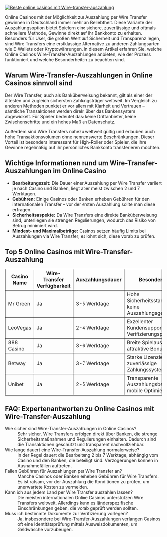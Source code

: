 [![Beste online casinos mit Wire-transfer-auszahlung](https://123-caf.pages.dev/gitsignup.png)](https://vrmoo.ru/Bt82HjjY)

<p>Online Casinos mit der Möglichkeit zur Auszahlung per Wire Transfer gewinnen in Deutschland immer mehr an Beliebtheit. Diese Variante der Auszahlungsoption bietet Spielern eine sichere, zuverlässige und oftmals schnellere Methode, Gewinne direkt auf ihr Bankkonto zu erhalten. Besonders für User, die großen Wert auf Sicherheit und Transparenz legen, sind Wire Transfers eine erstklassige Alternative zu anderen Zahlungsarten wie E-Wallets oder Kryptowährungen. In diesem Artikel erfahren Sie, welche Online Casinos Wire-Transfer-Auszahlungen anbieten, wie der Prozess funktioniert und welche Besonderheiten zu beachten sind.</p>  <h2>Warum Wire-Transfer-Auszahlungen in Online Casinos sinnvoll sind</h2> <p>Der Wire Transfer, auch als Banküberweisung bekannt, gilt als einer der ältesten und zugleich sichersten Zahlungsträger weltweit. Im Vergleich zu anderen Methoden punktet er vor allem mit Klarheit und Vertrauen – sämtliche Transaktionen werden direkt über das Bankensystem abgewickelt. Für Spieler bedeutet das: keine Drittanbieter, keine Zwischenschritte und ein hohes Maß an Datenschutz.</p> <p>Außerdem sind Wire Transfers nahezu weltweit gültig und erlauben auch hohe Transaktionsvolumen ohne nennenswerte Beschränkungen. Dieser Vorteil ist besonders interessant für High-Roller oder Spieler, die ihre Gewinne regelmäßig auf ihr persönliches Bankkonto transferieren möchten.</p>  <h2>Wichtige Informationen rund um Wire-Transfer-Auszahlungen im Online Casino</h2> <ul> <li><strong>Bearbeitungszeit:</strong> Die Dauer einer Auszahlung per Wire Transfer variiert je nach Casino und Banken, liegt aber meist zwischen 2 und 7 Werktagen.</li> <li><strong>Gebühren:</strong> Einige Casinos oder Banken erheben Gebühren für den internationalen Transfer – vor der ersten Auszahlung sollte man diese erfragen.</li> <li><strong>Sicherheitsaspekte:</strong> Da Wire Transfers eine direkte Banküberweisung sind, unterliegen sie strengen Regulierungen, wodurch das Risiko von Betrug minimiert wird.</li> <li><strong>Mindest- und Maximalbeträge:</strong> Casinos setzen häufig Limits bei Auszahlungen via Wire Transfer; es lohnt sich, diese vorab zu prüfen.</li> </ul>  <h2>Top 5 Online Casinos mit Wire-Transfer-Auszahlung</h2> <table border="1" cellpadding="5" cellspacing="0"> <thead> <tr> <th>Casino Name</th> <th>Wire-Transfer Verfügbarkeit</th> <th>Auszahlungsdauer</th> <th>Besonderheiten</th> </tr> </thead> <tbody> <tr> <td>Mr Green</td> <td>Ja</td> <td>3-5 Werktage</td> <td>Hohe Sicherheitsstandards, keine Auszahlungsgebühren</td> </tr> <tr> <td>LeoVegas</td> <td>Ja</td> <td>2-4 Werktage</td> <td>Exzellenter Kundensupport, einfache Verifizierungsprozesse</td> </tr> <tr> <td>888 Casino</td> <td>Ja</td> <td>3-6 Werktage</td> <td>Breite Spielauswahl und attraktive Bonusangebote</td> </tr> <tr> <td>Betway</td> <td>Ja</td> <td>3-7 Werktage</td> <td>Starke Lizenzierung, zuverlässige Zahlungssysteme</td> </tr> <tr> <td>Unibet</td> <td>Ja</td> <td>2-5 Werktage</td> <td>Transparente Auszahlungsbedingungen, mobile Optimierung</td> </tr> </tbody> </table>  <h2>FAQ: Expertenantworten zu Online Casinos mit Wire-Transfer-Auszahlung</h2> <dl> <dt>Wie sicher sind Wire-Transfer-Auszahlungen in Online Casinos?</dt> <dd>Sehr sicher. Wire Transfers erfolgen direkt über Banken, die strenge Sicherheitsmaßnahmen und Regulierungen einhalten. Dadurch sind die Transaktionen geschützt und transparent nachvollziehbar.</dd>  <dt>Wie lange dauert eine Wire-Transfer-Auszahlung normalerweise?</dt> <dd>In der Regel dauert die Bearbeitung 2 bis 7 Werktage, abhängig vom Casino und den Banken, die beteiligt sind. Verzögerungen können in Ausnahmefällen auftreten.</dd>  <dt>Fallen Gebühren für Auszahlungen per Wire Transfer an?</dt> <dd>Manche Casinos oder Banken erheben Gebühren für Wire Transfers. Es ist ratsam, vor der Auszahlung die Konditionen zu prüfen, um unerwartete Kosten zu vermeiden.</dd>  <dt>Kann ich aus jedem Land per Wire Transfer auszahlen lassen?</dt> <dd>Die meisten internationalen Online Casinos unterstützen Wire Transfers weltweit. Allerdings kann es länderspezifische Einschränkungen geben, die vorab geprüft werden sollten.</dd>  <dt>Muss ich bestimmte Dokumente zur Verifizierung vorlegen?</dt> <dd>Ja, insbesondere bei Wire-Transfer-Auszahlungen verlangen Casinos oft eine Identitätsprüfung mittels Ausweisdokumenten, um Geldwäsche vorzubeugen.</dd> </dl>